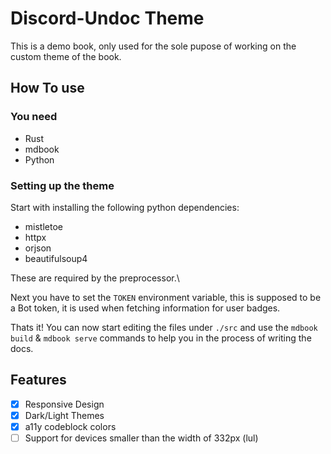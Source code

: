 # Discord-Undoc Theme

This is a demo book, only used for the sole pupose of working on the
custom theme of the book.

## How To use

### You need

- Rust
- mdbook
- Python

### Setting up the theme

Start with installing the following python dependencies:

- mistletoe
- httpx
- orjson
- beautifulsoup4

These are required by the preprocessor.\

Next you have to set the `TOKEN` environment variable, this is supposed
to be a Bot token, it is used when fetching information for user badges.

Thats it! You can now start editing the files under `./src` and
use the `mdbook build` & `mdbook serve` commands to help you in the
process of writing the docs.

## Features

- [x] Responsive Design
- [x] Dark/Light Themes
- [x] a11y codeblock colors
- [ ] Support for devices smaller than the width of 332px (lul)
